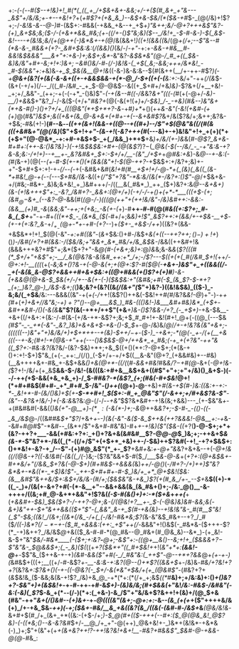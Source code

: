 +:-*(_-(_--#(*_$--+!&)+!_#(*(_((_+_/+$&+&+-&&;+/-+($(#_&+_+"&---_&$"+/&/&;+_-_+--*+*&!+?_+(_+#$?+(+&_&_)--&$+&-$&/(*($&-+#_$-_(@(/&)+!$?+;-/_-&!&-&--@-)_#-(&$+:-#&&(-+&&_+&--+_+$_$+)$"&++;&/-@+?+++&$"&?-(+)_&+$&;&;($-/-(+&+*&&_#&;(+-((/+-()$"&;&)($--_/&!+_-$-#-&-)-$(_&$-*&!----+(&!&;&/(+(@++(*-)&*&+-+(@_/&(&&+!_)((+!(&&((_&/(@_+(/+;--$"&--#(*&-&-_#&&+(+?-_&#+$&:&:_(_/(&&)()_(&/-/_-+"_-+:+_-&&-+#&__#-&&!&$&&&"___&+"+:+&-)+;&$+;&*-_&"&?-*&$&*&"(@-/_#_+((_$&-&)&/&"+#+-&;+!+:_)&$+;-$&#()&/-#-(_/-)&!&-(_+$(_&;-&&;+++/&*&!_-_#-$(&&"+:+*&)&*-+_$_$&(&__@+!&*((-&-)&-&:&--$(#(&++(__/+-++-#$?_)(_-*+__@&+(_&?(+(&(_-&-&+$($_(+-+&&$&&-+(*-@_/-$+((+_(-(__&:+:-*&/+"-++_(/(&_$-(&+(-+/+)(/--_/((_#-/&#_-_+_$-@-@&$--&((+_$+#+/+&_)&)-_$?&+(/+__+&!-_+;+/_&&"-_(++;-+(-(-+*_-()&)$"-_(-+(&--#((-/&_&?_&+"(((-(#_(+(-@+/-*&)-__/_)+_&*&$+"&?_/-/-&($-(+/+"_#&?+_(@(-&(+!(_+)+/-$&)_/-_-+&)(#&--)&"&+(*+&-#()-)()+?+/+_(((@&"(*+$+*+?-&_-+#_)+*_+()(++_&-&"(-&!(+&#-(+(+)_@(#&"_)&$+;&((+&+(&_@-&+&+(+#+-+(--&+&#$?_&+/&($?&/+;&++;&?&-+$&;-#&(+!-)__(#--&_--((++(&+!(&&-+$($(@--+((#+)-*-/$"+$(@&"&((/(#(*&(((+&_#&_+"(@(/&)_($"+$+!+_+"-(&-+!_(_-&?+++(_#(---&)+-+)&!&"+!+_+(+)(*+(+$+"(@-@&*_-+:+#-+&$+$-_+(_/&&_)+*+$__+&_)+/&/(+-)&_&(_#-@$?_&+&-#+#+:(++-&:()&?&)-)(-+!&$&$&:+#+-(@(&$?_)$?-$(*_@&(-$(--/&/_-_-+"&:&-+?&-&;&:-/+!+)--+__+-_&?&#&+_$+:-$+/+/__-(&"_/+$+*+*_@_#&:+*_&_)-&_@--+-&:(-(#(_&-+)(@(--*(+-#-$(+-*()(*(&&(&"+!-$(@-++?-*+$&$+:+/&?+;&)+-+"-$+#+$+:+!-+_-(/--(-_+(-&#&+&#(_&!+#(#__+$+!+/-@-*+(_(&)(_&((_(&-*+#&!_@-+(--(---$+#&/(&-_&((+_$(/$"$"+?&"-*&:&/(&(*-/&?+:()$"-@_/+$&+&-+/(#&;-#&*-_&)&;&+&!_+_)&#+++/-/((__&(_#&*_)_++_($+)&?+:&*_@--_&+&+)(&-(+!&+_+_+$"+:_-&?_/&#+?-_&&+:(@+/+)(-+/-/-+()+(+*-*___(((+$-(+;(&_#_$_@-$&+_(--&?-@-*&&(#(*(@-/-)(((@(++"_+_(+_+!&/&"_-_/&)&#+_+:-&&:_-(&&__(+)_#_-&*(*&_&;&"-++;+_(+&;_-&(+-(*+)-#__++-#-#(@(#_&((+:$?+;_#-&_(_$+___+"-+-#+_(((*+$_-_(&*&_($(_-#+/+;&*&)+!$"_&$?_++:+(_&&/+-+$&-__+$-(_+-_+(+:&?_&-*+/_$_+_-($_@_+-*+-+#-(+?--_)+_($+-_+&$-/++_)((&?+(&&-+&$&*+!+!_$(@(-&"-_+:+#((&"_-(_&_+$&:()+#-/&$+_&(+((*-*-++?+$+;()-)+!+$_)()_)-/&#(/+?+#(&&:-/($&/&;+"&&+_&*_#&/+/&_&$&-_/&&((++&#+!&(&&&+++&?+#$"+;&*($+?+"-&_@(#-*(+&*+;&)+:_@_)&_&;&-&*&*(*$?(((#(*_$+/+"+&$"+;-__/_&(@&?&-&!&#_++:+*_/+;-/$?---$((+(+(_#(/&#_$+!(*++_/-@+:+!-__(((_(+(-*&;_&+$()$?&-+$($-@-&_(+;_+(@+:$?-#($_@(-__+&+-_)&_$"+_+((&&((/-_+(-&(&_&-@$?+&&++#+&+$&:+((@+#&&(+()$?+(+)_#___)-&-(+_&&_@(@+&-$_$&(+/-/+--&(_+-_(-)($&$&:+"(_&#&;+#(-_$_(&_$?-$-*+?_(+;_)&?_@-)_/&$-&+;(*(__)&;&?+(&?((&*(/(&+"(*$"+)&?-)((&!&$&)_(($-)_-&;&/(_+$&__/&:---&&&((&"-+(_+(-/_++!(&$?()++&(-$&!++_#(#_/&?&*&!-*_@_)+"-)-+_+(#+_(*+)+&+/_/&"&;-$+)+?$"()-_-@+___&$_)_#&-((()&!-)&___&#+#&)&*_(+$+-&*_#+*&#-/()(-&(&___&"$?(&(-+*+/++$"(+&___+)&-()$?&&-/+?_(-_+$+)_-+&-$&__-+&+((/+&+:+(&:-/-#(&-(+/&-+*-&$?+;&;+$_#_#+!+-&!(#+!_@+(-((@_(---$&_(#$"-_-_+*(-&"-_&?_)&)+&+&+$-*&-()-$_$_+-@-/&)&/_@_/_/+-+!&?&(&"+&+;-((((((--)&"+"+)&/&/+)+$+*++--+(&)-$+$+/-$+_-(_$-)_-+&+;-*(@(-_+-/(+(__+&(((--+-&;(#+!-*(@&-+"++(---()&$&$-@+/++&*_+_#&;(-+_+(+?&"-++"&((_$?+:-#&:&?(_&?&/-(&?-$&)+*+;+&_$((+$()(*+:$?-@+$+;(*(&-+()+:+!-$+)$"&_(+(-_++:_/(/()_(-$+/+-+/+$((__&-&"(@+?_(+&&#&)+--#&)(__&++++&+-#&_+-&$+&&_()+&(@+*-((/(_(#-_&&+#&!_#&_&/$?-$+#(@-_&+(*-@+!&-(*$?+!-/&/+(+_&$__&&-$-/&!-(&(((&:+#+&__&$+&+((#$"+"+;+"+/&)()_&+$-)(--/-++*(*+$-&&(+&_+&_+)-/_$-#_#&?-*(&$?_(+;(#&(-#+$&!_@+!(*+#+#&$(#+#-_+*_#+#_$-/&"-(_)++(_(@+)-@__-+&)+*_#(&-_+$(#-)&:((&:+-+:-*-_&!+*-#-(&/()&)+$(+__-$-*+#+!_$($+:-#_+_@&"$"(/-_&$+$+;+/_#+&$?&-$"__-(&"-_-_&?&_+!&/-)+(_-&:&*&?&:_@_-(/-/--_+&"_$$?&*&#+-+!&(&;+&&)---_(+-$&"&*+*-+(#&#&#(-&&((_)&(+"-@__+)-$(*__+:($-&(*-)+;-&_@++&_&?+;-$-#-_-(()-((-_&_/&$_@-/((&#_#&$+"$?_/+&+_+_-_-)(&(-&"-&($-&_$++&*(++?&&&!-@&*__+:-+_&--&#+#_@_#$"-*&#--_(&*+/$"+&+#-#&"&)-#+*+*_-+!&)(*$"($&-(*(_+?(__)-@-$+;+*+(&?-++?+___-&&(+#&:+?+:_+()+?&+&(&#&#__$?-@_@-@_$_)&;+;-++&+$_&(&-*_-$"&?+*-/&((_(*-((/+/$"+(+$+*_+&)++-/-$&)++$?&#(-+!_-+?+$&$+:()+*&!+-&?-+_/--$"-(+)_#_@_&$"(*_+-_$?__+&_#+_&:_+-@+"&_&?+&+&--+(-*_@+!&((/_(_@&-+?_((-&!&#(-(&((_/(*-)&;-($?&"&&+$-#($_/___$_&-@-&_+(*+?+:(@+&_$&+-#+*&/+"(/&&_$+?&(-@-$+)(#+#&$-+_&&_&_(*&)_++/-@()_(-*___/_#+?-/+)++_)$"&?&*&+-*&((*-_+$_)&!$"-_++-$+#+#+-_#-$_)&/+_+*_@+$&!($&:(&__&#$"_&+$+$&/_$+:&$+/&/&-(#_/+;($&$&"&-+&_)$?(+(#_&_/+-_--$+*&__$((+)-*((_-_)+/(&(+-&+?+#(-(*-&__+"--&&+&&(&_(&_#&+()+;-/&:_@()__-&-++++/((&;+#_@-&+*+&&"+!$?&(_(-$-#(&()+)+:-*($+&_+_++(___+(*_+&_&#+-___$&)_$_&($+?-/-++?-@+;&-(/(@&!+?__+-_$-(-@&)&)&#-&&;&(-&+)&"_++_-$+"&++&&(($+"$"-(_&&"_&-+_$(#-+&(&)--+!&!&"&-_#(#__$"&!(_$"-$&;((&!_/(&+;((&*(/&_-/+(_(-/&!-#&*&;$?(*&-&"&$_#&+--+?_/_#($_/((-)&*$?(/-*-$+-($_#_+&&&:(++:_+$"++(/-_&&&"+!()&$(-_#&*&-($+++-$?(*_-+)&++?_/&/&$_@_+&(($_&-#-#-*(@_#&--@_#&+(#_@&_&)--&*_)-(+_&!-&-$+"&"_$&/-#&*____(-($+;+:&?__-__@+;-&$"+:-((@+__&()--&;+!+_($&&&+$?-$$"&"&-_$_@_&&$+;(_-_&)($(_((+_+?($&*+"((_#+$&!+_+!(_&"+*+:__(&&!-@__+-_$$"&_($++&-+-+)_(&#-*&&(*$"+#(-_/_#&"&:(_++$"-@--+*+?&&_@+*(+-+-)(*&#&$+(((+;__((+/-#-&$?_+-__-&:&-+:&?(@--()+*$?((&&+$_$+$-/&)&_-#&/+?&!+?+?_(&?&_+:$?&+()(-+-((-@&?(-_$+/-&(*&"+$&/+(+_(@&#$"_-(#&?+?+(_&_$&!&_($-&&;&(&-+!$?_/&)+&_@_-+*(*+:(*(/+_+;&$_((*_#__&)+;+/&:&)+:()_+()&?+?-$&"+)+(&$&!+_-+-#-++-+#-&_$+)-(&)&/&;(#+$&&(_+"&!_/&:-#&$-/&#&"(-&:(-&)(_$?_$-&_+(*--(/-)(*+:(_+&-)-&_/$"+"&/&+$?&++!+(&)+/(@_$+&(#&"-++"_&+*(/()&#-*-(+)&+-_+_-@((((&"(&+;-@+:+:_-&*--(&_(+(+*+($"++++&/&(+)_/+-+&_$&*-++)(-+;($&+-#&/__&_+&((&?(&_/((&(-(&#-#-/&$+*&___(@&/&!&_-&+#+$(#_/+_(&+_+*((&:-(+$-/+;_)-$_@(#+(($-+++(--#+:($_@(@&_&!_@$?&)-(-((*&;()--&-&?&#_$+/-__@_/+_+"-@(++)_@&+&!+-_)&*+(&!&*-+&*&(-)_)+;$"+$($&"+(+_+(&+&?+$+!$?-++!&?&!+&+!__-#&?+#&&$"_$&#-@-+&&-@(@-#_&_:
